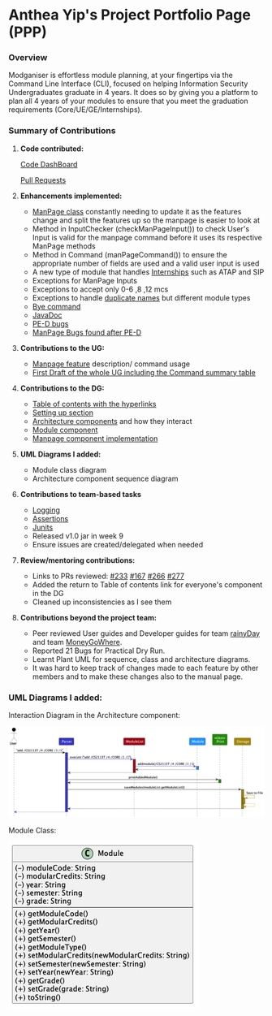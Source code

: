 # Anthea Yip's Project Portfolio Page (PPP)

### Overview

Modganiser is effortless module planning, at your fingertips via the 
Command Line Interface (CLI), focused on helping Information Security 
Undergraduates graduate in 4 years. It does so by giving you a platform
to plan all 4 years of your modules to ensure that you meet the graduation
requirements (Core/UE/GE/Internships).


### Summary of Contributions 

1. **Code contributed:**

   [Code DashBoard](https://nus-cs2113-ay2223s2.github.io/tp-dashboard/?search=anthea-pr0g&breakdown=true&sort=groupTitle&sortWithin=title&since=2023-02-17&timeframe=commit&mergegroup=&groupSelect=groupByRepos&checkedFileTypes=docs~functional-code~test-code~other&tabOpen=true&tabType=authorship&tabAuthor=anthea-pr0g&tabRepo=AY2223S2-CS2113T-T09-4%2Ftp%5Bmaster%5D&authorshipIsMergeGroup=false&authorshipFileTypes=docs~functional-code~test-code~other&authorshipIsBinaryFileTypeChecked=false&authorshipIsIgnoredFilesChecked=false)
   
   [Pull Requests](https://github.com/AY2223S2-CS2113T-T09-4/tp/pulls?q=is%3Apr+author%3Aanthea-pr0g)
    

2. **Enhancements implemented:**

   * [ManPage class](https://github.com/AY2223S2-CS2113T-T09-4/tp/pull/69)
   constantly needing to update it as the features change
   and split the features up so the manpage is easier to look at 
   * Method in InputChecker (checkManPageInput()) to check User's Input is valid
     for the manpage command before it uses its respective ManPage methods
   * Method in Command (manPageCommand()) to ensure the appropriate number of fields are used
     and a valid user input is used
   * A new type of module that handles [Internships](https://github.com/AY2223S2-CS2113T-T09-4/tp/pull/69) 
   such as ATAP and SIP 
   * Exceptions for ManPage Inputs 
   * Exceptions to accept only 0-6 ,8 ,12 mcs
   * Exceptions to handle [duplicate names](https://github.com/AY2223S2-CS2113T-T09-4/tp/pull/71)
   but different module types
   * [Bye command](https://github.com/AY2223S2-CS2113T-T09-4/tp/pull/65)
   * [JavaDoc](https://github.com/AY2223S2-CS2113T-T09-4/tp/pull/122)
   * [PE-D bugs](https://github.com/AY2223S2-CS2113T-T09-4/tp/pull/242)
   * [ManPage Bugs found after PE-D](https://github.com/AY2223S2-CS2113T-T09-4/tp/pull/293)
   


3. **Contributions to the UG:**

   * [Manpage feature](https://github.com/AY2223S2-CS2113T-T09-4/tp/pull/149/files) 
   description/ command usage
   * [First Draft of the whole UG including the Command summary table](https://github.com/AY2223S2-CS2113T-T09-4/tp/pull/122)



4. **Contributions to the DG:** 

   * [Table of contents with the hyperlinks](https://github.com/AY2223S2-CS2113T-T09-4/tp/pull/169)
   * [Setting up section](https://github.com/AY2223S2-CS2113T-T09-4/tp/pull/230)
   * [Architecture components](https://github.com/AY2223S2-CS2113T-T09-4/tp/pull/230) and how they interact
   * [Module component](https://github.com/AY2223S2-CS2113T-T09-4/tp/pull/230)
   * [Manpage component implementation](https://github.com/AY2223S2-CS2113T-T09-4/tp/pull/92)



5. **UML Diagrams I added:**

   * Module class diagram 
   * Architecture component sequence diagram



6. **Contributions to team-based tasks**

   * [Logging](https://github.com/AY2223S2-CS2113T-T09-4/tp/pull/61)
   * [Assertions](https://github.com/AY2223S2-CS2113T-T09-4/tp/pull/48)
   * [Junits](https://github.com/AY2223S2-CS2113T-T09-4/tp/pull/42)
   * Released v1.0 jar in week 9
   * Ensure issues are created/delegated when needed



7. **Review/mentoring contributions:**
   
   * Links to PRs reviewed: [#233](https://github.com/AY2223S2-CS2113T-T09-4/tp/pull/233) [#167](https://github.com/AY2223S2-CS2113T-T09-4/tp/pull/167) [#266](https://github.com/AY2223S2-CS2113T-T09-4/tp/pull/266) [#277](https://github.com/AY2223S2-CS2113T-T09-4/tp/pull/277)
   * Added the return to Table of contents link for everyone's component in the DG 
   * Cleaned up inconsistencies as I see them
   


8. **Contributions beyond the project team:**

   * Peer reviewed User guides and Developer guides for team [rainyDay](https://github.com/AY2223S2-CS2113T-T09-1/tp)
     and team [MoneyGoWhere](https://github.com/AY2223S2-CS2113T-T09-2/tp).
   * Reported 21 Bugs for Practical Dry Run.
   * Learnt Plant UML for sequence, class and architecture diagrams.
   * It was hard to keep track of changes made to each feature by other members
     and to make these changes also to the manual page.
   
### **UML Diagrams I added:**

Interaction Diagram in the Architecture component:

![Interaction Diagram](ppp_diagrams/Interaction.png)

Module Class:

![Module Diagram](ppp_diagrams/ModuleClass.png)

